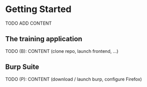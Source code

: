 # Getting Started

TODO ADD CONTENT

## The training application

TODO (B): CONTENT (clone repo, launch frontend, ...)


## Burp Suite

TODO (P): CONTENT (download / launch burp, configure Firefox)